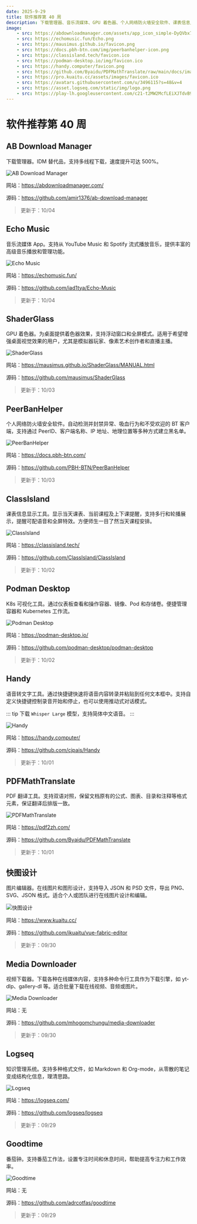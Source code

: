 ```yaml
---
date: 2025-9-29
title: 软件推荐第 40 周
description: 下载管理器、音乐流媒体、GPU 着色器、个人网络防火墙安全软件、课表信息显示工具、K8s 可视化工具、语音转文字工具、PDF 翻译工具、图片编辑器、视频下载器、知识管理系统、番茄钟。
image: 
    - src: https://abdownloadmanager.com/assets/app_icon_simple-DyQVbx7O.svg
    - src: https://echomusic.fun/Echo.png
    - src: https://mausimus.github.io/favicon.png
    - src: https://docs.pbh-btn.com/img/peerbanhelper-icon.png
    - src: https://classisland.tech/favicon.ico
    - src: https://podman-desktop.io/img/favicon.ico
    - src: https://handy.computer/favicon.png
    - src: https://github.com/Byaidu/PDFMathTranslate/raw/main/docs/images/banner.png
    - src: https://pro.kuaitu.cc/assets/images/favicon.ico
    - src: https://avatars.githubusercontent.com/u/3496115?s=48&v=4
    - src: https://asset.logseq.com/static/img/logo.png
    - src: https://play-lh.googleusercontent.com/c21-t2MW2McfLEiXJTdvB9ekZT4wkmWN9pnYIM12EFE1BfCg8qZXE5ESfHlMVMYnnA8=w240-h480-rw
---
```


# 软件推荐第 40 周

## AB Download Manager <Badge type="tip" text="桌面端" /> <Badge type="danger" text="扩展程序" />

下载管理器。IDM 替代品，支持多线程下载，速度提升可达 500%。

<ClientOnly><Img src="/images/software/2025/40/ab-download-manager.webp" alt="AB Download Manager" /></ClientOnly>

网站：https://abdownloadmanager.com/

源码：https://github.com/amir1376/ab-download-manager

> 更新于：10/04

## Echo Music <Badge type="info" text="Android" />

音乐流媒体 App。支持从 YouTube Music 和 Spotify 流式播放音乐，提供丰富的高级音乐播放和管理功能。

<ClientOnly><Img src="/images/software/2025/40/echo-music.webp" alt="Echo Music" /></ClientOnly>

网站：https://echomusic.fun/

源码：https://github.com/iad1tya/Echo-Music

> 更新于：10/04

## ShaderGlass <Badge type="tip" text="Windows" />

GPU 着色器。为桌面提供着色器效果，支持浮动窗口和全屏模式。适用于希望增强桌面视觉效果的用户，尤其是模拟器玩家、像素艺术创作者和直播主播。

<ClientOnly><Img src="/images/software/2025/40/shader-glass.webp" alt="ShaderGlass" /></ClientOnly>

网站：https://mausimus.github.io/ShaderGlass/MANUAL.html

源码：https://github.com/mausimus/ShaderGlass

> 更新于：10/03

## PeerBanHelper <Badge type="tip" text="桌面端" />

个人网络防火墙安全软件。自动检测并封禁异常、吸血行为和不受欢迎的 BT 客户端，支持通过 PeerID、客户端名称、IP 地址、地理位置等多种方式建立黑名单。

<ClientOnly><Img src="/images/software/2025/40/peer-ban-helper.webp" alt="PeerBanHelper" /></ClientOnly>

网站：https://docs.pbh-btn.com/

源码：https://github.com/PBH-BTN/PeerBanHelper

> 更新于：10/03

## ClassIsland <Badge type="tip" text="桌面端" />

课表信息显示工具。显示当天课表、当前课程及上下课提醒，支持多行和轮播展示，提醒可配语音和全屏特效。方便师生一目了然当天课程安排。

<ClientOnly><Img src="/images/software/2025/40/class-island.webp" alt="ClassIsland" /></ClientOnly>

网站：https://classisland.tech/

源码：https://github.com/ClassIsland/ClassIsland

> 更新于：10/02

## Podman Desktop <Badge type="tip" text="桌面端" />

K8s 可视化工具。通过仪表板查看和操作容器、镜像、Pod 和存储卷。便捷管理容器和 Kubernetes 工作流。

<ClientOnly><Img src="/images/software/2025/40/podman-desktop.webp" alt="Podman Desktop" /></ClientOnly>

网站：https://podman-desktop.io/

源码：https://github.com/podman-desktop/podman-desktop

> 更新于：10/02

## Handy <Badge type="tip" text="桌面端" />

语音转文字工具。通过快捷键快速将语音内容转录并粘贴到任何文本框中。支持自定义快捷键控制录音开始和停止，也可以使用推动式对话模式。

::: tip
下载 `Whisper Large` 模型，支持简体中文语音。
:::

<ClientOnly><Img src="/images/software/2025/40/handy.webp" alt="Handy" /></ClientOnly>

网站：https://handy.computer/

源码：https://github.com/cjpais/Handy

> 更新于：10/01

## PDFMathTranslate <Badge type="warning" text="Web" /> <Badge type="tip" text="Windows" />

PDF 翻译工具。支持双语对照，保留文档原有的公式、图表、目录和注释等格式元素，保证翻译后排版一致。

<ClientOnly><Img src="/images/software/2025/40/pdf-math-translate.webp" alt="PDFMathTranslate" /></ClientOnly>

网站：https://pdf2zh.com/

源码：https://github.com/Byaidu/PDFMathTranslate

> 更新于：10/01

## 快图设计 <Badge type="warning" text="Web" />

图片编辑器。在线图片和图形设计，支持导入 JSON 和 PSD 文件，导出 PNG、SVG、JSON 格式。适合个人或团队进行在线图片设计和编辑。

<ClientOnly><Img src="/images/software/2025/40/kuaitu.webp" alt="快图设计" /></ClientOnly>

网站：https://www.kuaitu.cc/

源码：https://github.com/ikuaitu/vue-fabric-editor

> 更新于：09/30

## Media Downloader <Badge type="tip" text="桌面端" />

视频下载器。下载各种在线媒体内容，支持多种命令行工具作为下载引擎，如 yt-dlp、gallery-dl 等。适合批量下载在线视频、音频或图片。

<ClientOnly><Img src="/images/software/2025/40/media-downloader.webp" alt="Media Downloader" /></ClientOnly>

网站：无

源码：https://github.com/mhogomchungu/media-downloader

> 更新于：09/30

## Logseq <Badge type="info" text="移动端" /> <Badge type="tip" text="桌面端" />

知识管理系统。支持多种格式文件，如 Markdown 和 Org-mode，从零散的笔记变成结构化信息，理清思路。

<ClientOnly><Img src="/images/software/2025/40/logseq.webp" alt="Logseq" /></ClientOnly>

网站：https://logseq.com/

源码：https://github.com/logseq/logseq

> 更新于：09/29

## Goodtime <Badge type="info" text="Android" />

番茄钟。支持番茄工作法，设置专注时间和休息时间，帮助提高专注力和工作效率。

<ClientOnly><Img src="/images/software/2025/40/goodtime.webp" alt="Goodtime" /></ClientOnly>

网站：无

源码：https://github.com/adrcotfas/goodtime

> 更新于：09/29